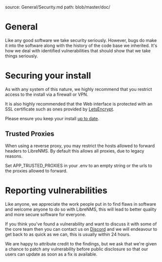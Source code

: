 source: General/Security.md
path: blob/master/doc/

# General

Like any good software we take security seriously. However, bugs do
make it into the software along with the history of the code base we
inherited. It's how we deal with identified vulnerabilities that
should show that we take things seriously.

# Securing your install

As with any system of this nature, we highly recommend that you restrict access to the install via a firewall or VPN.

It is also highly recommended that the Web interface is protected with an SSL certificate such as ones provided by [LetsEncrypt](http://www.letsencrypt.org).

Please ensure you keep your install [up to date](Updating.md).

## Trusted Proxies

When using a reverse proxy, you may restrict the hosts allowed to forward headers to LibreNMS. By default this allows all proxies, due to legacy reasons.

Set APP_TRUSTED_PROXIES in your .env to an empty string or the urls to the proxies allowed to forward.

# Reporting vulnerabilities

Like anyone, we appreciate the work people put in to find flaws in software and welcome anyone to do so with LibreNMS, this will lead to better quality and more secure software for everyone.

If you think you've found a vulnerability and want to discuss it with
some of the core team then you can contact us on
[Discord](https://discord.com/invite/librenms) and we will endeavour to
get back to as quick as we can, this is usually within 24 hours.

We are happy to attribute credit to the findings, but we ask that we're
given a chance to patch any vulnerability before public disclosure so
that our users can update as soon as a fix is available.

